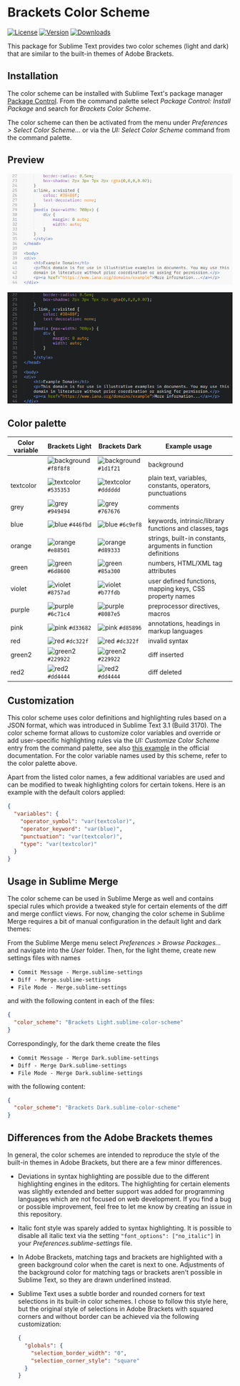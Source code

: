 # Brackets Color Scheme

[![License](https://img.shields.io/github/license/jwortmann/brackets-color-scheme)](https://github.com/jwortmann/brackets-color-scheme/blob/master/LICENSE)
[![Version](https://img.shields.io/github/v/release/jwortmann/brackets-color-scheme?label=version)](https://github.com/jwortmann/brackets-color-scheme/releases)
[![Downloads](https://img.shields.io/packagecontrol/dt/Brackets%20Color%20Scheme)](https://packagecontrol.io/packages/Brackets%20Color%20Scheme)

This package for Sublime Text provides two color schemes (light and dark) that are similar to the built-in themes of Adobe Brackets.

## Installation

The color scheme can be installed with Sublime Text's package manager [Package Control](https://packagecontrol.io/installation).
From the command palette select *Package Control: Install Package* and search for *Brackets Color Scheme*.

The color scheme can then be activated from the menu under *Preferences > Select Color Scheme...* or via the *UI: Select Color Scheme* command from the command palette.

## Preview

![Brackets Light](img/brackets_light.png)

![Brackets Dark](img/brackets_dark.png)

## Color palette

| Color variable | Brackets Light | Brackets Dark | Example usage |
| -------------- | -------------- | ------------- | ------------- |
| | ![background](https://via.placeholder.com/20/f8f8f8/f8f8f8) `#f8f8f8` | ![background](https://via.placeholder.com/20/1d1f21/1d1f21) `#1d1f21` | background |
| textcolor | ![textcolor](https://via.placeholder.com/20/535353/535353) `#535353` | ![textcolor](https://via.placeholder.com/20/dddddd/dddddd) `#dddddd` | plain text, variables, constants, operators, punctuations |
| grey | ![grey](https://via.placeholder.com/20/949494/949494) `#949494` | ![grey](https://via.placeholder.com/20/767676/767676) `#767676` | comments |
| blue | ![blue](https://via.placeholder.com/20/446fbd/446fbd) `#446fbd` | ![blue](https://via.placeholder.com/20/6c9ef8/6c9ef8) `#6c9ef8` | keywords, intrinsic/library functions and classes, tags |
| orange | ![orange](https://via.placeholder.com/20/e88501/e88501) `#e88501` | ![orange](https://via.placeholder.com/20/d89333/d89333) `#d89333` | strings, built-in constants, arguments in function definitions |
| green | ![green](https://via.placeholder.com/20/6d8600/6d8600) `#6d8600` | ![green](https://via.placeholder.com/20/85a300/85a300) `#85a300` | numbers, HTML/XML tag attributes |
| violet | ![violet](https://via.placeholder.com/20/8757ad/8757ad) `#8757ad` | ![violet](https://via.placeholder.com/20/b77fdb/b77fdb) `#b77fdb` | user defined functions, mapping keys, CSS property names |
| purple | ![purple](https://via.placeholder.com/20/6c71c4/6c71c4) `#6c71c4` | ![purple](https://via.placeholder.com/20/8087e5/8087e5) `#8087e5` | preprocessor directives, macros |
| pink | ![pink](https://via.placeholder.com/20/d33682/d33682) `#d33682` | ![pink](https://via.placeholder.com/20/d85896/d85896) `#d85896` | annotations, headings in markup languages |
| red | ![red](https://via.placeholder.com/20/dc322f/dc322f) `#dc322f` | ![red](https://via.placeholder.com/20/dc322f/dc322f) `#dc322f` | invalid syntax |
| green2 | ![green2](https://via.placeholder.com/20/229922/229922) `#229922` | ![green2](https://via.placeholder.com/20/229922/229922) `#229922` | diff inserted |
| red2 | ![red2](https://via.placeholder.com/20/dd4444/dd4444) `#dd4444` | ![red2](https://via.placeholder.com/20/dd4444/dd4444) `#dd4444` | diff deleted |

## Customization

This color scheme uses color definitions and highlighting rules based on a JSON format, which was introduced in Sublime Text 3.1 (Build 3170).
The color scheme format allows to customize color variables and override or add user-specific highlighting rules via the *UI: Customize Color Scheme* entry from the command palette, see also [this example](https://www.sublimetext.com/docs/color_schemes.html#customization) in the official documentation.
For the color variable names used by this scheme, refer to the color palette above.

Apart from the listed color names, a few additional variables are used and can be modified to tweak highlighting colors for certain tokens.
Here is an example with the default colors applied:
```json
{
  "variables": {
    "operator_symbol": "var(textcolor)",
    "operator_keyword": "var(blue)",
    "punctuation": "var(textcolor)",
    "type": "var(textcolor)"
  }
}
```

## Usage in Sublime Merge

The color scheme can be used in Sublime Merge as well and contains special rules which provide a tweaked style for certain elements of the diff and merge conflict views.
For now, changing the color scheme in Sublime Merge requires a bit of manual configuration in the default light and dark themes:

From the Sublime Merge menu select *Preferences > Browse Packages...* and navigate into the *User* folder.
Then, for the light theme, create new settings files with names

* `Commit Message - Merge.sublime-settings`
* `Diff - Merge.sublime-settings`
* `File Mode - Merge.sublime-settings`

and with the following content in each of the files:
```json
{
  "color_scheme": "Brackets Light.sublime-color-scheme"
}
```

Correspondingly, for the dark theme create the files

* `Commit Message - Merge Dark.sublime-settings`
* `Diff - Merge Dark.sublime-settings`
* `File Mode - Merge Dark.sublime-settings`

with the following content:
```json
{
  "color_scheme": "Brackets Dark.sublime-color-scheme"
}
```

## Differences from the Adobe Brackets themes

In general, the color schemes are intended to reproduce the style of the built-in themes in Adobe Brackets, but there are a few minor differences.

* Deviations in syntax highlighting are possible due to the different highlighting engines in the editors.
  The highlighting for certain elements was slightly extended and better support was added for programming languages which are not focused on web development.
  If you find a bug or possible improvement, feel free to let me know by creating an issue in this repository.

* Italic font style was sparely added to syntax highlighting.
  It is possible to disable all italic text via the setting `"font_options": ["no_italic"]` in your *Preferences.sublime-settings* file.

* In Adobe Brackets, matching tags and brackets are highlighted with a green background color when the caret is next to one.
  Adjustments of the background color for matching tags or brackets aren't possible in Sublime Text, so they are drawn underlined instead.

* Sublime Text uses a subtle border and rounded corners for text selections in its built-in color schemes.
  I chose to follow this style here, but the original style of selections in Adobe Brackets with squared corners and without border can be achieved via the following customization:
  ```json
  {
    "globals": {
      "selection_border_width": "0",
      "selection_corner_style": "square"
    }
  }
  ```
